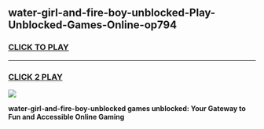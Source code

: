 
## water-girl-and-fire-boy-unblocked-Play-Unblocked-Games-Online-op794
<h3>
<a href="https://premium76.site?title=water-girl-and-fire-boy-unblocked&ref=25A">CLICK TO PLAY</a></h3>
<hr>

<h3>
<a href="https://premium76.site?title=water-girl-and-fire-boy-unblocked&ref=25A">CLICK 2 PLAY</a>
  
</h3>

<a href="https://premium76.site?title=water-girl-and-fire-boy-unblocked&ref=25A"><img src="https://clearcache.store/games.png"></a>


**water-girl-and-fire-boy-unblocked games unblocked: Your Gateway to Fun and Accessible Online Gaming**
